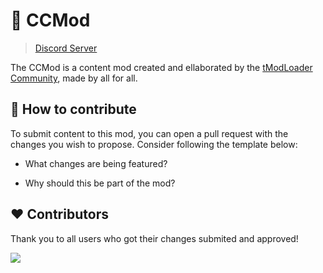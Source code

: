# 🌳 CCMod

> [Discord Server](https://discord.gg/29Ztyny7EU)

The CCMod is a content mod created and ellaborated by the [tModLoader Community](https://discord.gg/tmodloader), made by all for all.

## 📖 How to contribute

To submit content to this mod, you can open a pull request with the changes you wish to propose. Consider following the template below:

* What changes are being featured?

* Why should this be part of the mod?

## ❤️ Contributors

Thank you to all users who got their changes submited and approved!

<a href="https://github.com/sucs28mee/CCMod/graphs/contributors">
  <img src="https://contrib.rocks/image?repo=sucs28mee/CCMod&max=900&columns=20"/>
</a>
